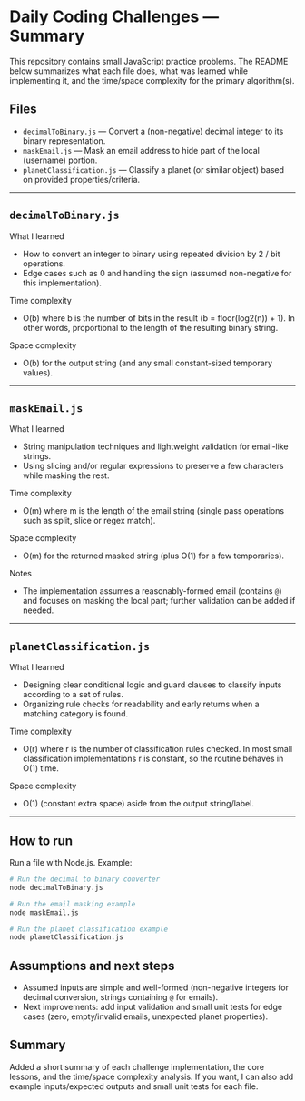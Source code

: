 # Daily Coding Challenges — Summary

This repository contains small JavaScript practice problems. The README below summarizes what each file does, what was learned while implementing it, and the time/space complexity for the primary algorithm(s).

## Files

- `decimalToBinary.js` — Convert a (non-negative) decimal integer to its binary representation.
- `maskEmail.js` — Mask an email address to hide part of the local (username) portion.
- `planetClassification.js` — Classify a planet (or similar object) based on provided properties/criteria.

---

## `decimalToBinary.js`

What I learned
- How to convert an integer to binary using repeated division by 2 / bit operations.
- Edge cases such as 0 and handling the sign (assumed non-negative for this implementation).

Time complexity
- O(b) where b is the number of bits in the result (b = floor(log2(n)) + 1). In other words, proportional to the length of the resulting binary string.

Space complexity
- O(b) for the output string (and any small constant-sized temporary values).

---

## `maskEmail.js`

What I learned
- String manipulation techniques and lightweight validation for email-like strings.
- Using slicing and/or regular expressions to preserve a few characters while masking the rest.

Time complexity
- O(m) where m is the length of the email string (single pass operations such as split, slice or regex match).

Space complexity
- O(m) for the returned masked string (plus O(1) for a few temporaries).

Notes
- The implementation assumes a reasonably-formed email (contains `@`) and focuses on masking the local part; further validation can be added if needed.

---

## `planetClassification.js`

What I learned
- Designing clear conditional logic and guard clauses to classify inputs according to a set of rules.
- Organizing rule checks for readability and early returns when a matching category is found.

Time complexity
- O(r) where r is the number of classification rules checked. In most small classification implementations r is constant, so the routine behaves in O(1) time.

Space complexity
- O(1) (constant extra space) aside from the output string/label.

---

## How to run

Run a file with Node.js. Example:

```bash
# Run the decimal to binary converter
node decimalToBinary.js

# Run the email masking example
node maskEmail.js

# Run the planet classification example
node planetClassification.js
```

## Assumptions and next steps
- Assumed inputs are simple and well-formed (non-negative integers for decimal conversion, strings containing `@` for emails).
- Next improvements: add input validation and small unit tests for edge cases (zero, empty/invalid emails, unexpected planet properties).

## Summary

Added a short summary of each challenge implementation, the core lessons, and the time/space complexity analysis. If you want, I can also add example inputs/expected outputs and small unit tests for each file.
